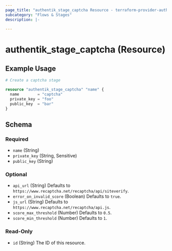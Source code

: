 ```yaml
---
page_title: "authentik_stage_captcha Resource - terraform-provider-authentik"
subcategory: "Flows & Stages"
description: |-
  
---
```


# authentik_stage_captcha (Resource)



## Example Usage

```terraform
# Create a captcha stage

resource "authentik_stage_captcha" "name" {
  name        = "captcha"
  private_key = "foo"
  public_key  = "bar"
}
```

<!-- schema generated by tfplugindocs -->
## Schema

### Required

- `name` (String)
- `private_key` (String, Sensitive)
- `public_key` (String)

### Optional

- `api_url` (String) Defaults to `https://www.recaptcha.net/recaptcha/api/siteverify`.
- `error_on_invalid_score` (Boolean) Defaults to `true`.
- `js_url` (String) Defaults to `https://www.recaptcha.net/recaptcha/api.js`.
- `score_max_threshold` (Number) Defaults to `0.5`.
- `score_min_threshold` (Number) Defaults to `1`.

### Read-Only

- `id` (String) The ID of this resource.
